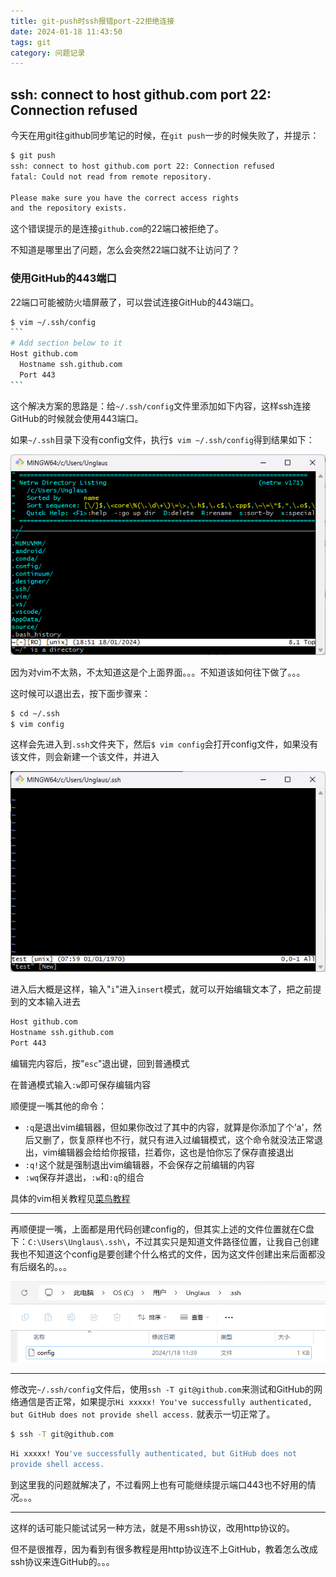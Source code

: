 ```yaml
---
title: git-push时ssh报错port-22拒绝连接
date: 2024-01-18 11:43:50
tags: git
category: 问题记录
---
```


## ssh: connect to host github.com port 22: Connection refused

今天在用git往github同步笔记的时候，在`git push`一步的时候失败了，并提示：

```bash
$ git push
ssh: connect to host github.com port 22: Connection refused
fatal: Could not read from remote repository.

Please make sure you have the correct access rights
and the repository exists.
```

这个错误提示的是连接`github.com`的22端口被拒绝了。

不知道是哪里出了问题，怎么会突然22端口就不让访问了？

### **使用GitHub的443端口**

22端口可能被防火墙屏蔽了，可以尝试连接GitHub的443端口。

~~~bash
$ vim ~/.ssh/config
```
# Add section below to it
Host github.com
  Hostname ssh.github.com
  Port 443
```
~~~

这个解决方案的思路是：给`~/.ssh/config`文件里添加如下内容，这样ssh连接GitHub的时候就会使用443端口。

如果`~/.ssh`目录下没有config文件，执行`$ vim ~/.ssh/config`得到结果如下：

![image-20240118185125412](git-error/image-20240118185125412.png)

因为对vim不太熟，不太知道这是个上面界面。。。不知道该如何往下做了。。。

这时候可以退出去，按下面步骤来：

```bash
$ cd ~/.ssh
$ vim config
```

这样会先进入到`.ssh`文件夹下，然后`$ vim config`会打开config文件，如果没有该文件，则会新建一个该文件，并进入

![image-20240118190110296](git-error/image-20240118190110296.png)

进入后大概是这样，输入"`i`"进入`insert`模式，就可以开始编辑文本了，把之前提到的文本输入进去

```bash
Host github.com
Hostname ssh.github.com
Port 443
```

编辑完内容后，按"`esc`"退出键，回到普通模式

在普通模式输入`:w`即可保存编辑内容

顺便提一嘴其他的命令：

- `:q`是退出vim编辑器，但如果你改过了其中的内容，就算是你添加了个'a'，然后又删了，恢复原样也不行，就只有进入过编辑模式，这个命令就没法正常退出，vim编辑器会给给你报错，拦着你，这也是怕你忘了保存直接退出
- `:q!`这个就是强制退出vim编辑器，不会保存之前编辑的内容
- `:wq`保存并退出，`:w`和`:q`的组合

具体的vim相关教程见[菜鸟教程](https://www.runoob.com/linux/linux-vim.html)

***

再顺便提一嘴，上面都是用代码创建config的，但其实上述的文件位置就在C盘下：`C:\Users\Unglaus\.ssh\`，不过其实只是知道文件路径位置，让我自己创建我也不知道这个config是要创建个什么格式的文件，因为这文件创建出来后面都没有后缀名的。。。

![image-20240118191611804](git-error/image-20240118191611804.png)

***

修改完`~/.ssh/config`文件后，使用`ssh -T git@github.com`来测试和GitHub的网络通信是否正常，如果提示`Hi xxxxx! You've successfully authenticated, but GitHub does not provide shell access.` 就表示一切正常了。

```bash
$ ssh -T git@github.com
```

```bash
Hi xxxxx! You've successfully authenticated, but GitHub does not
provide shell access.
```

到这里我的问题就解决了，不过看网上也有可能继续提示端口443也不好用的情况。。。

***

这样的话可能只能试试另一种方法，就是不用ssh协议，改用http协议的。

但不是很推荐，因为看到有很多教程是用http协议连不上GitHub，教着怎么改成ssh协议来连GitHub的。。。
